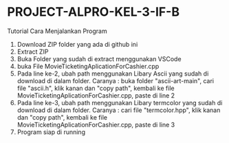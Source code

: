 ﻿# PROJECT-ALPRO-KEL-3-IF-B

Tutorial Cara Menjalankan Program

1. Download ZIP folder yang ada di github ini
2. Extract ZIP
3. Buka Folder yang sudah di extract menggunakan VSCode
4. buka File MovieTicketingAplicationForCashier.cpp
5. Pada line ke-2, ubah path menggunakan Libary Ascii yang sudah di download di dalam folder. Caranya : buka folder "ascii-art-main", cari file "ascii.h", klik kanan dan "copy path", kembali ke file  MovieTicketingAplicationForCashier.cpp, paste di line 2
6. Pada line ke-3, ubah path menggunakan Libary termcolor yang sudah di download di dalam folder. Caranya : cari file "termcolor.hpp", klik kanan dan "copy path", kembali ke file  MovieTicketingAplicationForCashier.cpp, paste di line 3
7. Program siap di running
